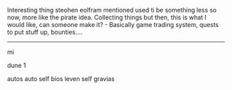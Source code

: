 Interesting thing steohen eolfram mentioned used ti be something less so now, more like the pirate idea. Collecting things but then, this is what I would like, can someone make it? - Basically game trading system, quests to put stuff up, bounties....

---

mi  
  
dune 1  
  
autos auto self bios leven self gravias